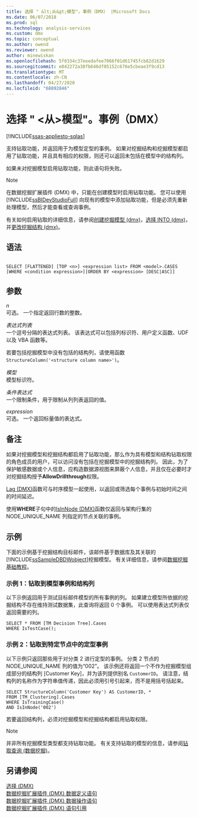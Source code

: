 ```yaml
---
title: 选择 " &lt;从&gt;模型"。事例（DMX） |Microsoft Docs
ms.date: 06/07/2018
ms.prod: sql
ms.technology: analysis-services
ms.custom: dmx
ms.topic: conceptual
ms.author: owend
ms.reviewer: owend
author: minewiskan
ms.openlocfilehash: 5f0334c37eeedafee7066f01d61745fcb82d1629
ms.sourcegitcommit: e042272a38fb646df05152c676e5cbeae3f9cd13
ms.translationtype: MT
ms.contentlocale: zh-CN
ms.lasthandoff: 04/27/2020
ms.locfileid: "68892846"
---
```

# <a name="select-from-ltmodelgtcases-dmx"></a>选择 " &lt;从&gt;模型"。事例（DMX）
[!INCLUDE[ssas-appliesto-sqlas](../includes/ssas-appliesto-sqlas.md)]

  支持钻取功能，并返回用于为模型定型的事例。 如果对挖掘结构和挖掘模型都启用了钻取功能，并且具有相应的权限，则还可以返回未包括在模型中的结构列。  
  
 如果未对挖掘模型启用钻取功能，则此语句将失败。  
  
> [!NOTE]  
>  在数据挖掘扩展插件 (DMX) 中，只能在创建模型时启用钻取功能。 您可以使用 [!INCLUDE[ssBIDevStudioFull](../includes/ssbidevstudiofull-md.md)] 向现有的模型中添加钻取功能，但是必须先重新处理模型，然后才能查看或查询事例。  
  
 有关如何启用钻取的详细信息，请参阅[创建挖掘模型 &#40;dmx&#41;](../dmx/create-mining-model-dmx.md)，[选择 INTO &#40;dmx&#41;](../dmx/select-into-dmx.md)，并[更改挖掘结构 &#40;dmx&#41;](../dmx/alter-mining-structure-dmx.md)。  
  
## <a name="syntax"></a>语法  
  
```  
  
SELECT [FLATTENED] [TOP <n>] <expression list> FROM <model>.CASES  
[WHERE <condition expression>][ORDER BY <expression> [DESC|ASC]]  
```  
  
## <a name="arguments"></a>参数  
 *n*  
 可选。 一个指定返回行数的整数。  
  
 *表达式列表*  
 一个逗号分隔的表达式列表。 该表达式可以包括列标识符、用户定义函数、UDF 以及 VBA 函数等。  
  
 若要包括挖掘模型中没有包括的结构列，请使用函数 `StructureColumn('<structure column name>')`。  
  
 *模型*  
 模型标识符。  
  
 *条件表达式*  
 一个限制条件，用于限制从列列表返回的值。  
  
 *expression*  
 可选。 一个返回标量值的表达式。  
  
## <a name="remarks"></a>备注  
 如果对挖掘模型和挖掘结构都启用了钻取功能，那么作为具有模型和结构钻取权限的角色成员的用户，可以访问没有包括在挖掘模型中的挖掘结构列。 因此，为了保护敏感数据或个人信息，应构造数据源视图来屏蔽个人信息，并且仅在必要时才对挖掘结构授予**AllowDrillthrough**权限。  
  
 [Lag &#40;DMX&#41;](../dmx/lag-dmx.md)函数可与时序模型一起使用，以返回或筛选每个事例与初始时间之间的时间延迟。  
  
 使用**WHERE**子句中的[IsInNode &#40;DMX&#41;](../dmx/isinnode-dmx.md)函数仅返回与架构行集的 NODE_UNIQUE_NAME 列指定的节点关联的事例。  
  
## <a name="examples"></a>示例  
 下面的示例基于挖掘结构目标邮件，该邮件基于数据库及其关联的[!INCLUDE[ssSampleDBDWobject](../includes/sssampledbdwobject-md.md)]挖掘模型。 有关详细信息，请参阅[数据挖掘基础教程](https://msdn.microsoft.com/library/6602edb6-d160-43fb-83c8-9df5dddfeb9c)。  
  
### <a name="example-1-drillthrough-to-model-cases-and-structure-columns"></a>示例 1：钻取到模型事例和结构列  
 以下示例返回用于测试目标邮件模型的所有事例的列。 如果建立模型所依据的挖掘结构不存在维持测试数据集，此查询将返回 0 个事例。 可以使用表达式列表仅返回需要的列。  
  
```  
SELECT * FROM [TM Decision Tree].Cases  
WHERE IsTestCase();  
```  
  
### <a name="example-2-drillthrough-to-training-cases-in-a-specific-node"></a>示例 2：钻取到特定节点中的定型事例  
 以下示例只返回那些用于对分类 2 进行定型的事例。 分类 2 节点的 NODE_UNIQUE_NAME 列的值为“002”。 该示例还将返回一个不作为挖掘模型组成部分的结构列 [Customer Key]，并为该列提供别名 `CustomerID`。 请注意，结构列的名称作为字符串值传递，因此必须用引号引起来，而不是用括号括起来。  
  
```  
SELECT StructureColumn('Customer Key') AS CustomerID, *   
FROM [TM_Clustering].Cases  
WHERE IsTrainingCase()  
AND IsInNode('002')  
```  
  
 若要返回结构列，必须对挖掘模型和挖掘结构都启用钻取权限。  
  
> [!NOTE]  
>  并非所有挖掘模型类型都支持钻取功能。 有关支持钻取的模型的信息，请参阅[钻取查询 &#40;数据挖掘&#41;](https://docs.microsoft.com/analysis-services/data-mining/drillthrough-queries-data-mining)。  
  
## <a name="see-also"></a>另请参阅  
 [选择 &#40;DMX&#41;](../dmx/select-dmx.md)   
 [数据挖掘扩展插件 &#40;DMX&#41; 数据定义语句](../dmx/dmx-statements-data-definition.md)   
 [数据挖掘扩展插件 &#40;DMX&#41; 数据操作语句](../dmx/dmx-statements-data-manipulation.md)   
 [数据挖掘扩展插件 (DMX) 语句引用](../dmx/data-mining-extensions-dmx-statements.md)  
  
  
